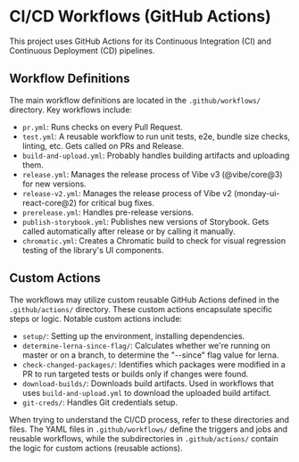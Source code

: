 # CI/CD Workflows (GitHub Actions)

This project uses GitHub Actions for its Continuous Integration (CI) and Continuous Deployment (CD) pipelines.

## Workflow Definitions

The main workflow definitions are located in the `.github/workflows/` directory. Key workflows include:

- `pr.yml`: Runs checks on every Pull Request.
- `test.yml`: A reusable workflow to run unit tests, e2e, bundle size checks, linting, etc. Gets called on PRs and Release.
- `build-and-upload.yml`: Probably handles building artifacts and uploading them.
- `release.yml`: Manages the release process of Vibe v3 (@vibe/core@3) for new versions.
- `release-v2.yml`: Manages the release process of Vibe v2 (monday-ui-react-core@2) for critical bug fixes.
- `prerelease.yml`: Handles pre-release versions.
- `publish-storybook.yml`: Publishes new versions of Storybook. Gets called automatically after release or by calling it manually.
- `chromatic.yml`: Creates a Chromatic build to check for visual regression testing of the library's UI components.

## Custom Actions

The workflows may utilize custom reusable GitHub Actions defined in the `.github/actions/` directory. These custom actions encapsulate specific steps or logic. Notable custom actions include:

- `setup/`: Setting up the environment, installing dependencies.
- `determine-lerna-since-flag/`: Calculates whether we're running on master or on a branch, to determine the "--since" flag value for lerna.
- `check-changed-packages/`: Identifies which packages were modified in a PR to run targeted tests or builds only if changes were found.
- `download-builds/`: Downloads build artifacts. Used in workflows that uses `build-and-upload.yml` to download the uploaded build artifact.
- `git-creds/`: Handles Git credentials setup.

When trying to understand the CI/CD process, refer to these directories and files. The YAML files in `.github/workflows/` define the triggers and jobs and reusable workflows, while the subdirectories in `.github/actions/` contain the logic for custom actions (reusable actions).
